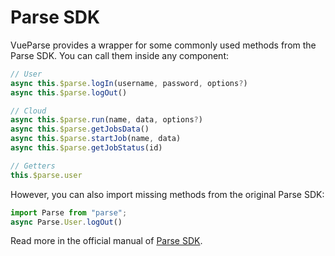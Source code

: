 # Parse SDK

VueParse provides a wrapper for some commonly used methods from the Parse SDK.
You can call them inside any component:

```js
// User
async this.$parse.logIn(username, password, options?)
async this.$parse.logOut()

// Cloud
async this.$parse.run(name, data, options?)
async this.$parse.getJobsData()
async this.$parse.startJob(name, data)
async this.$parse.getJobStatus(id)

// Getters
this.$parse.user
```

However, you can also import missing methods from the original Parse SDK:

```js
import Parse from "parse";
async Parse.User.logOut()
```

Read more in the official manual of [Parse SDK](https://docs.parseplatform.org/js/guide/).

